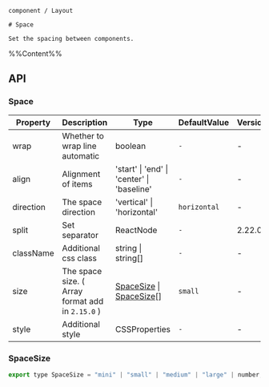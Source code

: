 `````
component / Layout

# Space

Set the spacing between components.
`````

%%Content%%

## API

### Space

|Property|Description|Type|DefaultValue|Version|
|---|---|---|---|---|
|wrap|Whether to wrap line automatic|boolean |`-`|-|
|align|Alignment of items|'start' \| 'end' \| 'center' \| 'baseline' |`-`|-|
|direction|The space direction|'vertical' \| 'horizontal' |`horizontal`|-|
|split|Set separator|ReactNode |`-`|2.22.0|
|className|Additional css class|string \| string[] |`-`|-|
|size|The space size. ( Array format add in `2.15.0` )|[SpaceSize](#spacesize) \| [SpaceSize](#spacesize)[] |`small`|-|
|style|Additional style|CSSProperties |`-`|-|

### SpaceSize

```js
export type SpaceSize = "mini" | "small" | "medium" | "large" | number;
```
